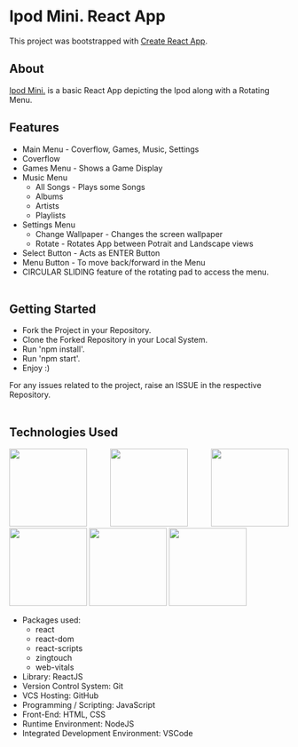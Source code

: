 # Ipod Mini. React App

This project was bootstrapped with [Create React App](https://github.com/facebook/create-react-app).

## About

[Ipod Mini.](https://shreyas-ingale.github.io/Ipod-Mini/) is a basic React App depicting the Ipod along with a Rotating Menu.

## Features

-  Main Menu - Coverflow, Games, Music, Settings
-  Coverflow 
-  Games Menu - Shows a Game Display
-  Music Menu
   -  All Songs - Plays some Songs
   -  Albums
   -  Artists
   -  Playlists
-  Settings Menu
   -  Change Wallpaper - Changes the screen wallpaper
   -  Rotate - Rotates App between Potrait and Landscape views
-  Select Button - Acts as ENTER Button
-  Menu Button - To move back/forward in the Menu
-  CIRCULAR SLIDING feature of the rotating pad to access the menu.
   <br/>
   <br/>

##  Getting Started 

-  Fork the Project in your Repository.
-  Clone the Forked Repository in your Local System.
-  Run 'npm install'.
-  Run 'npm start'.
-  Enjoy :)

For any issues related to the project, raise an ISSUE in the respective Repository.
<br/>
<br/>

## Technologies Used

<p align="justify">
<img height="140" width="140" src="https://ik.imagekit.io/garbagevalue/garbage/tags/ReactJS_ne_91IZ6n.webp">
<img height="140" width="140" src="https://user-images.githubusercontent.com/76626529/135654695-ca008e4f-99c8-40fc-9b73-8573f03c2867.png">
<img height="140" width="140" src="https://www.w3.org/html/logo/downloads/HTML5_Logo_256.png">
<img height="140" width="140" src="https://logodix.com/logo/470309.png">
<img height="140" width="140" src="https://upload.wikimedia.org/wikipedia/commons/6/6a/JavaScript-logo.png">
<img height="140" width="140" src="https://code.visualstudio.com/assets/apple-touch-icon.png">
</p>

-  Packages used:
   -  react
   -  react-dom
   -  react-scripts
   -  zingtouch
   -  web-vitals
-  Library: ReactJS
-  Version Control System: Git
-  VCS Hosting: GitHub
-  Programming / Scripting: JavaScript
-  Front-End: HTML, CSS
-  Runtime Environment: NodeJS
-  Integrated Development Environment: VSCode
   <br/>
   <br/>
